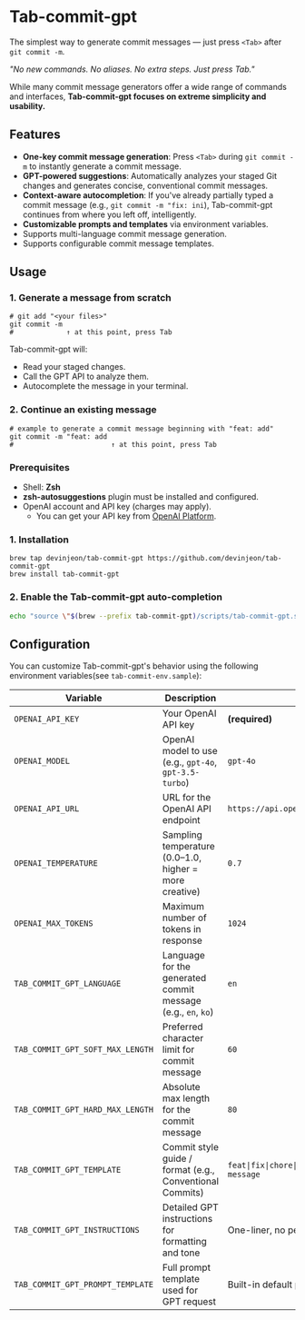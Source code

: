 # Tab-commit-gpt

The simplest way to generate commit messages — just press `<Tab>` after `git commit -m`.

_"No new commands. No aliases. No extra steps. Just press Tab."_

While many commit message generators offer a wide range of commands and interfaces, **Tab-commit-gpt focuses on extreme simplicity and usability.**

## Features

- **One-key commit message generation**: Press `<Tab>` during `git commit -m` to instantly generate a commit message.
- **GPT-powered suggestions**: Automatically analyzes your staged Git changes and generates concise, conventional commit messages.
- **Context-aware autocompletion**: If you've already partially typed a commit message (e.g., `git commit -m "fix: ini`), Tab-commit-gpt continues from where you left off, intelligently.
- **Customizable prompts and templates** via environment variables.
- Supports multi-language commit message generation.
- Supports configurable commit message templates.

## Usage

### 1. Generate a message from scratch

```plaintext
# git add "<your files>"
git commit -m
#             ↑ at this point, press Tab
```

Tab-commit-gpt will:

- Read your staged changes.
- Call the GPT API to analyze them.
- Autocomplete the message in your terminal.

### 2. Continue an existing message

```plaintext
# example to generate a commit message beginning with "feat: add"
git commit -m "feat: add
#                        ↑ at this point, press Tab
```

### Prerequisites

- Shell: **Zsh**
- **zsh-autosuggestions** plugin must be installed and configured.
- OpenAI account and API key (charges may apply).
  - You can get your API key from [OpenAI Platform](https://platform.openai.com/settings/).

### 1. Installation

```
brew tap devinjeon/tab-commit-gpt https://github.com/devinjeon/tab-commit-gpt
brew install tab-commit-gpt
```

### 2. Enable the Tab-commit-gpt auto-completion

```bash
echo "source \"$(brew --prefix tab-commit-gpt)/scripts/tab-commit-gpt.sh\"" >> ~/.zshrc
```

## Configuration

You can customize Tab-commit-gpt's behavior using the following environment variables(see `tab-commit-env.sample`):

| Variable                         | Description                                                  | Default                                                       |
| -------------------------------- | ------------------------------------------------------------ | ------------------------------------------------------------- |
| `OPENAI_API_KEY`                 | Your OpenAI API key                                          | **(required)**                                                |
| `OPENAI_MODEL`                   | OpenAI model to use (e.g., `gpt-4o`, `gpt-3.5-turbo`)        | `gpt-4o`                                                      |
| `OPENAI_API_URL`                 | URL for the OpenAI API endpoint                              | `https://api.openai.com/v1/chat/completions`                  |
| `OPENAI_TEMPERATURE`             | Sampling temperature (0.0–1.0, higher = more creative)       | `0.7`                                                         |
| `OPENAI_MAX_TOKENS`              | Maximum number of tokens in response                         | `1024`                                                        |
| `TAB_COMMIT_GPT_LANGUAGE`        | Language for the generated commit message (e.g., `en`, `ko`) | `en`                                                          |
| `TAB_COMMIT_GPT_SOFT_MAX_LENGTH` | Preferred character limit for commit message                 | `60`                                                          |
| `TAB_COMMIT_GPT_HARD_MAX_LENGTH` | Absolute max length for the commit message                   | `80`                                                          |
| `TAB_COMMIT_GPT_TEMPLATE`        | Commit style guide / format (e.g., Conventional Commits)     | `feat\|fix\|chore\|refactor\|test\|style\|docs\|...: message` |
| `TAB_COMMIT_GPT_INSTRUCTIONS`    | Detailed GPT instructions for formatting and tone            | One-liner, no period, clear and concise                       |
| `TAB_COMMIT_GPT_PROMPT_TEMPLATE` | Full prompt template used for GPT request                    | Built-in default prompt template                              |
